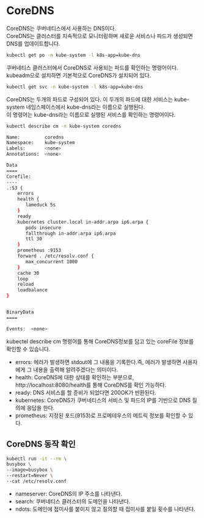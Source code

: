# CoreDNS 
CoreDNS는 쿠버네티스에서 사용하는 DNS이다.  
CoreDNS는 클러스터를 지속적으로 모니터링하며 새로운 서비스나 파드가 생성되면 DNS를 업데이트합니다.

```bash
kubectl get po -n kube-system -l k8s-app=kube-dns
```
쿠버네티스 클러스터에서 CoreDNS로 사용되는 파드를 확인하는 명령어이다.  
kubeadm으로 설치하면 기본적으로 CoreDNS가 설치되어 있다.  


```bash
kubectl get svc -n kube-system -l k8s-app=kube-dns
```
CoreDNS는 두개의 파드로 구성되어 있다. 이 두개의 파드에 대한 서비스는 kube-system 네임스페이스에서 kube-dns라는 이름으로 실행된다.  
이 명령어는 kube-dns라는 이름으로 실행된 서비스를 확인하는 명령어이다.  

```bash
kubectl describe cm -n kube-system coredns

Name:         coredns
Namespace:    kube-system
Labels:       <none>
Annotations:  <none>

Data
====
Corefile:
----
.:53 {
    errors
    health {
       lameduck 5s
    }
    ready
    kubernetes cluster.local in-addr.arpa ip6.arpa {
       pods insecure
       fallthrough in-addr.arpa ip6.arpa
       ttl 30
    }
    prometheus :9153
    forward . /etc/resolv.conf {
       max_concurrent 1000
    }
    cache 30
    loop
    reload
    loadbalance
}


BinaryData
====

Events:  <none>
```
kubectel describe cm 명령어를 통해 CoreDNS정보를 담고 있는 coreFile 정보를 확인할 수 있습니다.

- errors: 에러가 발생하면 stdout에 그 내용을 기록한다.즉, 에러가 발생하면 사용자에게 그 내용을 출력해 알려주겠다는 의미이다.
- health: CoreDNS에 대한 상태를 확인하는 부분으로, http://localhost:8080/health를 통해 CoreDNS를 확인 가능하다.
- ready: DNS 서비스를 할 준비가 되었다면 200OK가 반환된다.
- kubernetes: CoreDNS가 쿠버네티스의 서비스 및 파드의 IP를 기반으로 DNS 질의에 응답을 한다.
- prometheus: 지정된 포드(9153)로 프로메테우스의 메트릭 정보를 확인할 수 있다.

## CoreDNS 동작 확인
```bash
kubectl run -it --rm \
busybox \
--image=busybox \
--restart=Never \
--cat /etc/resolv.conf
```

- nameserver: CoreDNS의 IP 주소를 나타낸다.
- search: 쿠버네티스 클러스터의 도메인을 나타낸다.
- ndots: 도메인에 접미사를 붙이지 않고 질의할 때 접미사를 붙일 횟수를 나타낸다.

